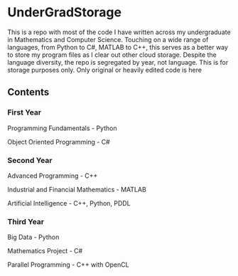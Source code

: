 # UnderGradStorage
This is a repo with most of the code I have written across my undergraduate in Mathematics and Computer Science. Touching on a wide range of languages, from Python to C#, MATLAB to C++, this serves as a better way to store my program files as I clear out other cloud storage. Despite the language diversity, the repo is segregated by year, not language. This is for storage purposes only. Only original or heavily edited code is here

## Contents

### First Year
Programming Fundamentals - Python

Object Oriented Programming - C#

### Second Year
Advanced Programming - C++

Industrial and Financial Mathematics - MATLAB

Artificial Intelligence - C++, Python, PDDL

### Third Year
Big Data - Python

Mathematics Project - C#

Parallel Programming - C++ with OpenCL
